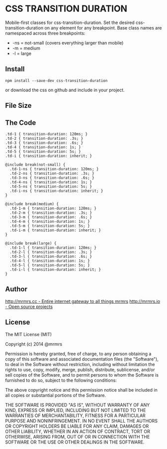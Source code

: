 # CSS TRANSITION DURATION

  Mobile-first classes for css-transition-duration.
  Set the desired css-transition-duration on any element for any breakpoint.
  Base class names are namespaced across three breakpoints:

*  -ns = not-small (covers everything larger than mobile)
*  -m  = medium
*  -l  = large

## Install
```
npm install --save-dev css-transition-duration
```
or download the css on github and include in your project.

## File Size


## The Code
```
.td-1 { transition-duration: 120ms; }
.td-2 { transition-duration: .3s; }
.td-3 { transition-duration: .6s; }
.td-4 { transition-duration: 1s; }
.td-5 { transition-duration: 5s; }
.td-i { transition-duration: inherit; }

@include break(not-small) {
  .td-1-ns { transition-duration: 120ms; }
  .td-2-ns { transition-duration: .3s; }
  .td-3-ns { transition-duration: .6s; }
  .td-4-ns { transition-duration: 1s; }
  .td-5-ns { transition-duration: 5s; }
  .td-i-ns { transition-duration: inherit; }
}

@include break(medium) {
  .td-1-m { transition-duration: 120ms; }
  .td-2-m { transition-duration: .3s; }
  .td-3-m { transition-duration: .6s; }
  .td-4-m { transition-duration: 1s; }
  .td-5-m { transition-duration: 5s; }
  .td-i-m { transition-duration: inherit; }
}

@include break(large) {
  .td-1-l { transition-duration: 120ms; }
  .td-2-l { transition-duration: .3s; }
  .td-3-l { transition-duration: .6s; }
  .td-4-l { transition-duration: 1s; }
  .td-5-l { transition-duration: 5s; }
  .td-i-l { transition-duration: inherit; }
}

```

## Author

[http://mrmrs.cc - Entire internet gateway to all things mrmrs](http://mrmrs.cc)
[http://mrmrs.io - Open source projects](http://mrmrs.io)

## License

The MIT License (MIT)

Copyright (c) 2014 @mrmrs

Permission is hereby granted, free of charge, to any person obtaining a copy
of this software and associated documentation files (the "Software"), to deal
in the Software without restriction, including without limitation the rights
to use, copy, modify, merge, publish, distribute, sublicense, and/or sell
copies of the Software, and to permit persons to whom the Software is
furnished to do so, subject to the following conditions:

The above copyright notice and this permission notice shall be included in
all copies or substantial portions of the Software.

THE SOFTWARE IS PROVIDED "AS IS", WITHOUT WARRANTY OF ANY KIND, EXPRESS OR
IMPLIED, INCLUDING BUT NOT LIMITED TO THE WARRANTIES OF MERCHANTABILITY,
FITNESS FOR A PARTICULAR PURPOSE AND NONINFRINGEMENT. IN NO EVENT SHALL THE
AUTHORS OR COPYRIGHT HOLDERS BE LIABLE FOR ANY CLAIM, DAMAGES OR OTHER
LIABILITY, WHETHER IN AN ACTION OF CONTRACT, TORT OR OTHERWISE, ARISING FROM,
OUT OF OR IN CONNECTION WITH THE SOFTWARE OR THE USE OR OTHER DEALINGS IN
THE SOFTWARE.

